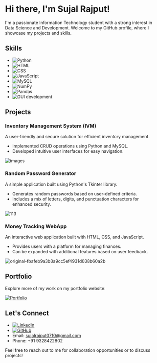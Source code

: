 # Hi there, I'm Sujal Rajput! 

I'm a passionate Information Technology student with a strong interest in Data Science and Development. Welcome to my GitHub profile, where I showcase my projects and skills.

## Skills

- ![Python](https://img.shields.io/badge/-Python-3776AB?style=flat-square&logo=python&logoColor=white)
- ![HTML](https://img.shields.io/badge/-HTML-E34F26?style=flat-square&logo=html5&logoColor=white)
- ![CSS](https://img.shields.io/badge/-CSS-1572B6?style=flat-square&logo=css3&logoColor=white)
- ![JavaScript](https://img.shields.io/badge/-JavaScript-F7DF1E?style=flat-square&logo=javascript&logoColor=black)
- ![MySQL](https://img.shields.io/badge/-MySQL-4479A1?style=flat-square&logo=mysql&logoColor=white)
- ![NumPy](https://img.shields.io/badge/-NumPy-013243?style=flat-square&logo=numpy&logoColor=white)
- ![Pandas](https://img.shields.io/badge/-Pandas-150458?style=flat-square&logo=pandas&logoColor=white)
- ![GUI development](https://img.shields.io/badge/-GUI%20development-75AADB?style=flat-square)

## Projects

### Inventory Management System (IVM)

A user-friendly and secure solution for efficient inventory management.

- Implemented CRUD operations using Python and MySQL.
- Developed intuitive user interfaces for easy navigation.
  
![images](https://github.com/Sujall10/Sujall10/assets/94795609/c86603d5-b610-4fb4-9506-1aeb99b1dda9)

### Random Password Generator

A simple application built using Python's Tkinter library.

- Generates random passwords based on user-defined criteria.
- Includes a mix of letters, digits, and punctuation characters for enhanced security.

![113](https://github.com/Sujall10/Sujall10/assets/94795609/c4ecb2a6-4ef9-452a-a255-88823af1ed2e)


### Money Tracking WebApp

An interactive web application built with HTML, CSS, and JavaScript.

- Provides users with a platform for managing finances.
- Can be expanded with additional features based on user feedback.
  
![original-fbafeb9a3b3a9cc5ef4931d038b60a2b](https://github.com/Sujall10/Sujall10/assets/94795609/02e2b6d2-f58e-48d8-bed8-057267faaadb)


## Portfolio

Explore more of my work on my portfolio website:

[![Portfolio](https://img.shields.io/badge/Portfolio-Visit-9cf?style=flat-square&logo=google-chrome&logoColor=white)](https://sujall10.github.io/UpdatedPortfolio/)


## Let's Connect

- [![LinkedIn](https://img.shields.io/badge/-LinkedIn-0077B5?style=flat-square&logo=linkedin&logoColor=white)](www.linkedin.com/in/sujal-rajput)
- [![GitHub](https://img.shields.io/badge/-GitHub-181717?style=flat-square&logo=github)](https://github.com/Sujall10)
- Email: sujalrajput0710@gmail.com
- Phone: +91 9328422802

Feel free to reach out to me for collaboration opportunities or to discuss projects!

